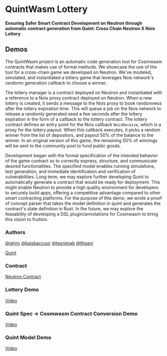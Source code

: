 # QuintWasm Lottery
**Ensuring Safer Smart Contract Development on Neutron through automatic contract generation from Quint: Cross Chain Neutron X Nois Lottery**

## Demos

The QuintWasm project is an automatic code generation tool for Cosmwasm contracts that makes use of formal methods. We showcase the use of the tool for a cross-chain game we developed on Neutron. We've modeled, simulated, and instantiated a lottery game that leverages Nois network's randomn generation callback to choose a winner.

The lottery manager is a contract deployed on Neutron and instantiated with a reference to a Nois proxy contract deployed on Neutron. When a new lottery is created, it sends a message to the Nois proxy to book randomness after the lottery expiration time. This will queue a job on the Nois network to release a randomly generated seed a few seconds after the lottery expiration in the form of a callback to the lottery contract. The lottery contract defines an entry point for the Nois callback `NoisReceive`, which is a proxy for the lottery payout. When this callback executes, it picks a random winner from the list of depositors, and payout 50% of the balance to the winner. In an original version of this game, the remaining 50% of winnings will be sent to the community pool to fund public goods.

Development began with the formal specification of the intended behavior of the game contract so to correctly express, structure, and communicate desired functionalities. The specified model enables running simulations, test generation, and immediate identification and verification of vulnerabilities. Long term, we may explore further developing Quint to automatically generate a contract that would be ready for deployment. This might enable Neutron to provide a high quality environment for developers to securely build apps, offering a competitive advantage compared to other smart contracting platforms. For the purpose of this demo, we wrote a proof of concept parser that takes the model definition in quint and generates the contract's state definition in Rust. In the future, we may explore the feasability of developing a DSL plugin/annotations for Cosmwasm to bring this vision to fruition.

### Authors
[@glnro](https://github.com/glnro) [@kaisbaccour](https://github.com/kaisbaccour) [@tesnimab](https://github.com/tesnimab) [@thpani](https://github.com/thpani)

[Quint](https://github.com/informalsystems/quint)

### Contract
[Neutron Contract](https://neutron.celat.one/testnet/contracts/neutron1tw9sg9e4l09l5rjglf4qfvcft470ljk5grdq3luagysyk83nzfusw2sxgq)

### Lottery Demo
[Video](https://www.youtube.com/watch?v=c-AlBQQgdKo)

### Quint Spec -> Cosmwasm Contract Conversion Demo
[Video](https://www.youtube.com/watch?v=CXgG_YAvZw0)

### Quint Model Demo
[Video](https://www.youtube.com/watch?v=xaDi2vByLvk)

